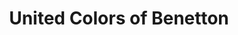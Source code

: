---
title: "United Colors of Benetton"
url: /saint-gregoire/united-colors-of-benetton/
shop: vêtements
---